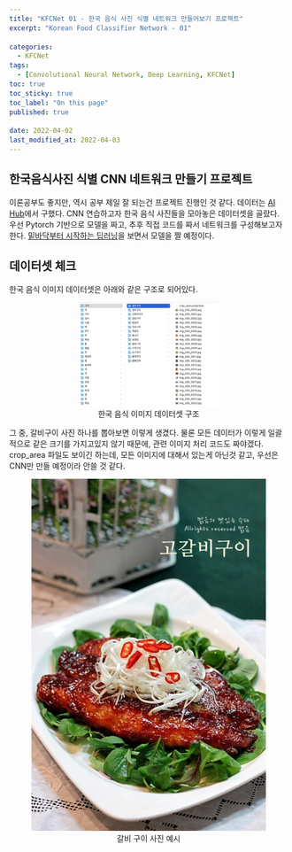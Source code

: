 ```yaml
---
title: "KFCNet 01 - 한국 음식 사진 식별 네트워크 만들어보기 프로젝트"
excerpt: "Korean Food Classifier Network - 01"

categories:
  - KFCNet
tags: 
  - [Convolutional Neural Network, Deep Learning, KFCNet]
toc: true
toc_sticky: true
toc_label: "On this page"
published: true

date: 2022-04-02
last_modified_at: 2022-04-03
---
```


## 한국음식사진 식별 CNN 네트워크 만들기 프로젝트
이론공부도 좋지만, 역시 공부 제일 잘 되는건 프로젝트 진행인 것 같다. 데이터는 [AI Hub](https://aihub.or.kr)에서 구했다. CNN 연습하고자 한국 음식 사진들을 모아놓은 데이터셋을 골랐다. 우선 Pytorch 기반으로 모델을 짜고, 추후 직접 코드를 짜서 네트워크를 구성해보고자 한다. [밑바닥부터 시작하는 딥러닝](https://github.com/WegraLee/deep-learning-from-scratch)을 보면서 모델을 짤 예정이다.

## 데이터셋 체크
한국 음식 이미지 데이터셋은 아래와 같은 구조로 되어있다.

<center>
<figure style="width: 50%"> <img src="/Images/kfcnet/01/kfcdataset.png" alt="Korean Food Images"/>
<figcaption>한국 음식 이미지 데이터셋 구조</figcaption>
</figure>
</center>

그 중, 갈비구이 사진 하나를 뽑아보면 이렇게 생겼다. 물론 모든 데이터가 이렇게 일괄적으로 같은 크기를 가지고있지 않기 때문에, 관련 이미지 처리 코드도 짜야겠다.
crop_area 파일도 보이긴 하는데, 모든 이미지에 대해서 있는게 아닌것 같고, 우선은 CNN만 만들 예정이라 안쓸 것 같다.

<center>
<figure> <img src="/Images/kfcnet/01/data-ex1.jpg" alt="갈비구이"/>
<figcaption>갈비 구이 사진 예시</figcaption>
</figure>
</center>